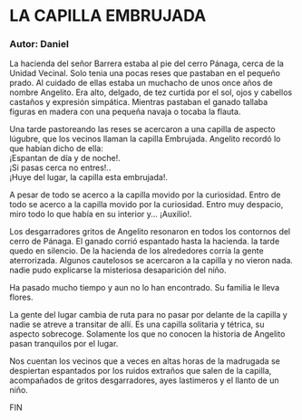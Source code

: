 # LA CAPILLA EMBRUJADA
### Autor: Daniel

   La hacienda del señor Barrera estaba al pie del cerro Pánaga, cerca de
   la Unidad Vecinal. Solo tenia una pocas reses que pastaban en el
   pequeño prado. Al cuidado de ellas estaba un muchacho de unos once años
   de nombre Angelito. Era alto, delgado, de tez curtida por el sol, ojos
   y cabellos castaños y expresión simpática. Mientras pastaban el ganado
   tallaba figuras en madera con una pequeña navaja o tocaba la flauta.
   
   Una tarde pastoreando las reses se acercaron a una capilla de aspecto
   lúgubre, que los vecinos llaman la capilla Embrujada. Angelito recordó
   lo que habían dicho de ella:  
   ¡Espantan de día y de noche!.  
   ¡Si pasas cerca no entres!..  
   ¡Huye del lugar, la capilla esta embrujada!.
    
   A pesar de todo se acerco a la capilla movido por la curiosidad. Entro
   de todo se acerco a la capilla movido por la curiosidad. Entro muy
   despacio, miro todo lo que había en su interior y... ¡Auxilio!.
   
   Los desgarradores gritos de Angelito resonaron en todos los contornos
   del cerro de Pánaga. El ganado corrió espantado hasta la hacienda. la
   tarde quedo en silencio. De la hacienda de los alrededores corría la
   gente aterrorizada. Algunos cautelosos se acercaron a la capilla y no
   vieron nada. nadie pudo explicarse la misteriosa desaparición del niño.
   
   Ha pasado mucho tiempo y aun no lo han encontrado. Su familia le lleva
   flores.
   
   La gente del lugar cambia de ruta para no pasar por delante de la
   capilla y nadie se atreve a transitar de allí. Es una capilla solitaria
   y tétrica, su aspecto sobrecoge. Solamente los que no conocen la
   historia de Angelito pasan tranquilos por el lugar.
   
   Nos cuentan los vecinos que a veces en altas horas de la madrugada se
   despiertan espantados por los ruidos extraños que salen de la capilla,
   acompañados de gritos desgarradores, ayes lastimeros y el llanto de un
   niño.
   
   FIN